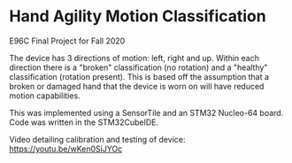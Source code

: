 # Hand Agility Motion Classification
E96C Final Project for Fall 2020

The device has 3 directions of motion: left, right and up. Within each direction there is a "broken" classification (no rotation) and a "healthy" classification (rotation present). This is based off the assumption that a broken or damaged hand that the device is worn on will have reduced motion capabilities.

This was implemented using a SensorTile and an STM32 Nucleo-64 board. Code was written in the STM32CubeIDE.

Video detailing calibration and testing of device: https://youtu.be/wKen0SiJYOc
